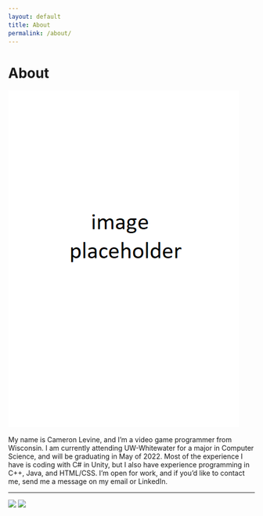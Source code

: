 ```yaml
---
layout: default
title: About
permalink: /about/
---
```

# About
![image](./images/temp.png)  

My name is Cameron Levine, and I’m a video game programmer from Wisconsin. I am currently attending UW-Whitewater for a major in Computer Science, and will be graduating in May of 2022. Most of the experience I have is coding with C# in Unity, but I also have experience programming in C++, Java, and HTML/CSS. I’m open for work, and if you’d like to contact me, send me a message on my email or LinkedIn.  

<hr>

<a href="mailto:chaotixlevine@gmail.com"><img src="/./images/mail.png" style="height: 40px;"></a>
<a href="https://www.linkedin.com/in/cameron-levine-930242214"><img src="/./images/LI-In-Bug.png" style="height: 40px;"></a>
